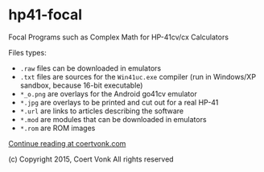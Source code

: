 # hp41-focal
Focal Programs such as Complex Math for HP-41cv/cx Calculators

Files types:
* `.raw` files can be downloaded in emulators
* `.txt` files are sources for the `Win41uc.exe` compiler (run in Windows/XP sandbox, because 16-bit executable)
* `*_o.png` are overlays for the Android go41cv emulator
* `*.jpg` are overlays to be printed and cut out for a real HP-41
* `*.url` are links to articles describing the software
* `*.mod` are modules that can be downloaded in emulators
* `*.rom` are ROM images

[Continue reading at coertvonk.com](http://www.coertvonk.com/technology/hp41/)

(c) Copyright 2015, Coert Vonk
All rights reserved
